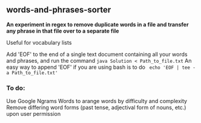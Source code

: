 ## words-and-phrases-sorter

**An experiment in regex to remove duplicate words in a file and transfer any phrase in that file over to a separate file**

Useful for vocabulary lists

Add 'EOF' to the end of a single text document containing all your words and phrases, and run the command `java Solution < Path_to_file.txt`
An easy way to append 'EOF' if you are using bash is to do ` echo 'EOF | tee -a Path_to_file.txt'`


### To do:
Use Google Ngrams Words to arange words by difficulty and complexity
Remove differing word forms (past tense, adjectival form of nouns, etc.) upon user permission